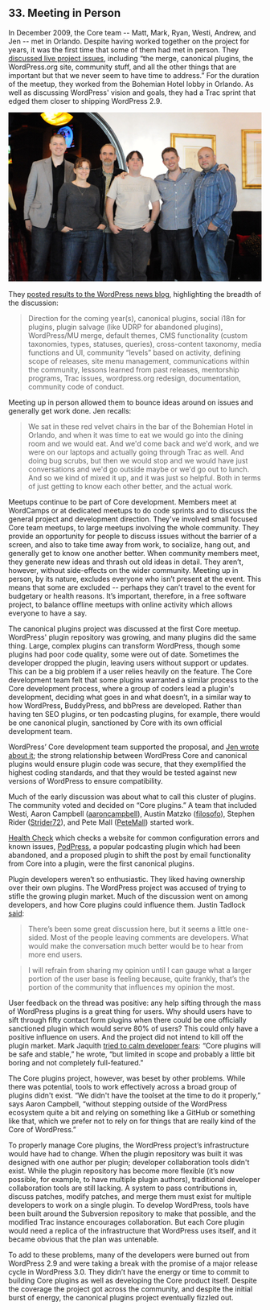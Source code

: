 
## 33. Meeting in Person

In December 2009, the Core team -- Matt, Mark, Ryan, Westi, Andrew, and Jen -- met in Orlando. Despite having worked together on the project for years, it was the first time that some of them had met in person. They [discussed live project issues](https://wordpress.org/news/2009/12/intermission/), including “the merge, canonical plugins, the WordPress.org site, community stuff, and all the other things that are important but that we never seem to have time to address.” For the duration of the meetup, they worked from the Bohemian Hotel lobby in Orlando. As well as discussing WordPress' vision and goals, they had a Trac sprint that edged them closer to shipping WordPress 2.9.

<img src="../../Resources/images/33/1st-core-meetup.jpg" width="800px" />

They [posted results to the WordPress news blog](http://wordpress.org/news/2009/12/core-team-meetup-results/), highlighting the breadth of the discussion: 	

> Direction for the coming year(s), canonical plugins, social i18n for plugins, plugin salvage (like UDRP for abandoned plugins), WordPress/MU merge, default themes, CMS functionality (custom taxonomies, types, statuses, queries), cross-content taxonomy, media functions and UI, community “levels” based on activity, defining scope of releases, site menu management, communications within the community, lessons learned from past releases, mentorship programs, Trac issues, wordpress.org redesign, documentation, community code of conduct.	

Meeting up in person allowed them to bounce ideas around on issues and generally get work done. Jen recalls:

> We sat in these red velvet chairs in the bar of the Bohemian Hotel in Orlando, and when it was time to eat we would go into the dining room and we would eat. And we'd come back and we'd work, and we were on our laptops and actually going through Trac as well. And doing bug scrubs, but then we would stop and we would have just conversations and we'd go outside maybe or we'd go out to lunch. And so we kind of mixed it up, and it was just so helpful. Both in terms of just getting to know each other better, and the actual work.

Meetups continue to be part of Core development. Members meet at WordCamps or at dedicated meetups to do code sprints and to discuss the general project and development direction. They've involved small focused Core team meetups, to large meetups involving the whole community. They provide an opportunity for people to discuss issues without the barrier of a screen, and also to take time away from work, to socialize, hang out, and generally get to know one another better. When community members meet, they generate new ideas and thrash out old ideas in detail. They aren’t, however, without side-effects on the wider community. Meeting up in person, by its nature, excludes everyone who isn’t present at the event. This means that some are excluded -- perhaps they can’t travel to the event for budgetary or health reasons. It’s important, therefore, in a free software project, to balance offline meetups with online activity which allows everyone to have a say.

The canonical plugins project was discussed at the first Core meetup. WordPress' plugin repository was growing, and many plugins did the same thing. Large, complex plugins can transform WordPress, though some plugins had poor code quality, some were out of date. Sometimes the developer dropped the plugin, leaving users without support or updates. This can be a big problem if a user relies heavily on the feature. The Core development team felt that some plugins warranted a similar process to the Core development process, where a group of coders lead a plugin's development, deciding what goes in and what doesn’t, in a similar way to how WordPress, BuddyPress, and bbPress are developed. Rather than having ten SEO plugins, or ten podcasting plugins, for example, there would be one canonical plugin, sanctioned by Core with its own official development team. 

WordPress’ Core development team supported the proposal, and [Jen wrote about it](http://wordpress.org/news/2009/12/canonical-plugins/); the strong relationship between WordPress Core and canonical plugins would ensure plugin code was secure, that they exemplified the highest coding standards, and that they would be tested against new versions of WordPress to ensure compatibility.

Much of the early discussion was about what to call this cluster of plugins. The community voted and decided on “Core plugins.” A team that included Westi, Aaron Campbell ([aaroncampbell](http://profiles.wordpress.org/aaroncampbell)), Austin Matzko ([filosofo](http://profiles.wordpress.org/filosofo)), Stephen Rider ([Strider72](http://profiles.wordpress.org/Strider72)), and Pete Mall ([PeteMall](http://profiles.wordpress.org/PeteMall/)) started work.

[Health Check](https://wordpress.org/plugins/health-check/) which checks a website for common configuration errors and known issues, [PodPress](https://wordpress.org/plugins/podpress/), a popular podcasting plugin which had been abandoned, and a proposed plugin to shift the post by email functionality from Core into a plugin, were the first canonical plugins. 

Plugin developers weren’t so enthusiastic. They liked having ownership over their own plugins. The WordPress project was accused of trying to stifle the growing plugin market. Much of the discussion went on among developers, and how Core plugins could influence them. Justin Tadlock [said](http://onefinejay.com/2010/01/10/shackling-a-free-market-wordpress-canonical-plugins/comment-page-2#comment-7578):

> There’s been some great discussion here, but it seems a little one-sided. Most of the people leaving comments are developers. What would make the conversation much better would be to hear from more end users.

> I will refrain from sharing my opinion until I can gauge what a larger portion of the user base is feeling because, quite frankly, that’s the portion of the community that influences my opinion the most.

User feedback on the thread was positive: any help sifting through the mass of WordPress plugins is a great thing for users. Why should users have to sift through fifty contact form plugins when there could be one officially sanctioned plugin which would serve 80% of users? This could only have a positive influence on users. And the project did not intend to kill off the plugin market. Mark Jaquith [tried to calm developer fears](http://onefinejay.com/2010/01/10/shackling-a-free-market-wordpress-canonical-plugins/comment-page-2#comment-7589): “Core plugins will be safe and stable,” he wrote, “but limited in scope and probably a little bit boring and not completely full-featured."

The Core plugins project, however, was beset by other problems. While there was potential, tools to work effectively across a broad group of plugins didn't exist. “We didn't have the toolset at the time to do it properly,” says Aaron Campbell, “without stepping outside of the WordPress ecosystem quite a bit and relying on something like a GitHub or something like that, which we prefer not to rely on for things that are really kind of the Core of WordPress.” 

To properly manage Core plugins, the WordPress project’s infrastructure would have had to change. When the plugin repository was built it was designed with one author per plugin; developer collaboration tools didn't exist. While the plugin repository has become more flexible (it’s now possible, for example, to have multiple plugin authors), traditional developer collaboration tools are still lacking. A system to pass contributions in, discuss patches, modify patches, and merge them must exist for multiple developers to work on a single plugin. To develop WordPress, tools have been built around the Subversion repository to make that possible, and the modified Trac instance encourages collaboration. But each Core plugin would need a replica of the infrastructure that WordPress uses itself, and it became obvious that the plan was untenable.	

To add to these problems, many of the developers were burned out from WordPress 2.9 and were taking a break with the promise of a major release cycle in WordPress 3.0. They didn’t have the energy or time to commit to building Core plugins as well as developing the Core product itself. Despite the coverage the project got across the community, and despite the initial burst of energy, the canonical plugins project eventually fizzled out.
